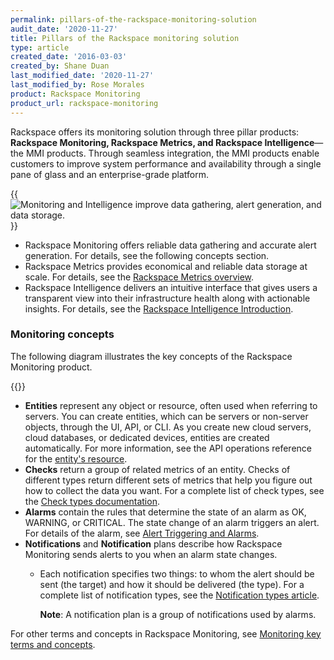 ```yaml
---
permalink: pillars-of-the-rackspace-monitoring-solution
audit_date: '2020-11-27'
title: Pillars of the Rackspace monitoring solution
type: article
created_date: '2016-03-03'
created_by: Shane Duan
last_modified_date: '2020-11-27'
last_modified_by: Rose Morales
product: Rackspace Monitoring
product_url: rackspace-monitoring
---
```


Rackspace offers its monitoring solution through three pillar products:
**Rackspace Monitoring, Rackspace Metrics, and Rackspace Intelligence**&mdash;the MMI
products. Through seamless integration, the MMI products enable customers to
improve system performance and availability through a single pane of
glass and an enterprise-grade platform.

{{<image src="monitoring-mmi.svg" alt="Monitoring and Intelligence improve data gathering, alert generation, and data storage." alt="" title="">}}

- Rackspace Monitoring offers reliable data gathering and accurate alert
  generation. For details, see the following concepts section.
- Rackspace Metrics provides economical and reliable data storage at scale.
  For details, see the [Rackspace Metrics overview](/support/how-to/rackspace-metrics-overview/).
- Rackspace Intelligence delivers an intuitive interface that gives users a transparent view into
  their infrastructure health along with actionable insights. For details, see the 
  [Rackspace Intelligence Introduction](/support/how-to/rackspace-intelligence/).

### Monitoring concepts

The following diagram illustrates the key concepts of the Rackspace Monitoring product.

{{<image src="rackspace-monitoring-concepts.png" alt="" title="">}}

- **Entities** represent any object or resource, often used when referring to
  servers. You can create entities, which can be servers or non-server
  objects, through the UI, API, or CLI. As you create new
  cloud servers, cloud databases, or dedicated devices, entities are created
  automatically. For more information, see the API operations reference for the
  [entity's resource](https://docs.rackspace.com/docs/cloud-monitoring/v1/developer-guide/#entities-operations).
- **Checks** return a group of related metrics of an entity. Checks of different
  types return different sets of metrics that help you figure out how to collect
  the data you want. For a complete list of check types, see the
  [Check types documentation](https://docs.rackspace.com/docs/cloud-monitoring/v1/developer-guide/#document-tech-ref-info/check-type-reference).
- **Alarms**  contain the rules that determine the state of an alarm as OK, WARNING,
  or CRITICAL. The state change of an alarm triggers an alert. For details of the alarm,
  see [Alert Triggering and Alarms](https://docs.rackspace.com/docs/cloud-monitoring/v1/developer-guide/#document-tech-ref-info/alert-triggers-and-alarms).
- **Notifications** and **Notification** plans describe how Rackspace Monitoring
  sends alerts to you when an alarm state changes.
  - Each  notification specifies two things: to whom the alert should be sent
    (the target) and how it should be delivered (the type). For a complete list
    of notification types, see the [Notification types article](https://docs.rackspace.com/docs/cloud-monitoring/v1/developer-guide/#document-api-operations/notification-type-operations).

    **Note**: A notification plan is a group of notifications used by alarms.

For other terms and concepts in Rackspace Monitoring, see [Monitoring key terms and concepts](https://docs.rackspace.com/docs/cloud-monitoring/v1/developer-guide/#monitoring-key-terms-and-concepts).
